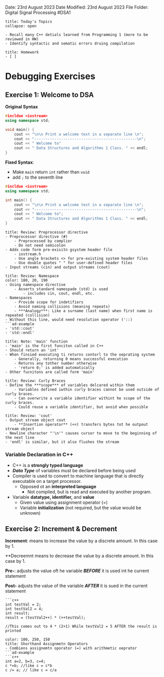 Date: 23rd August 2023
Date Modified: 23rd August 2023
File Folder: Digital Signal Processing
#DSA1

```ad-abstract
title: Today's Topics
collapse: open

- Recall many C++ detials learned from Programming 1 (more to be reviewed in HW)
- Identify syntactic and sematic errors druing compilation

```

```ad-note
title: Homework
- [ ] 
```

# Debugging Exercises

## Exercise 1: Welcome to DSA

**Original Syntax**
```c++
#incldue <iostream>
using namespace std;

void main() {
	cout << "\n\n Print a welcome text in a separate line \n";
	cout << "----------------------------------------------\n";
	cout << " Welcome to"
	cout << " Data Structures and Algorithms 1 Class. " << endl;
}
```

**Fixed Syntax**:
- Make `main` return `int` rather than `void`
- add `;` to the seventh line

```c++
#incldue <iostream>
using namespace std;

int main() {
	cout << "\n\n Print a welcome text in a separate line \n";
	cout << "----------------------------------------------\n";
	cout << " Welcome to";
	cout << " Data Structures and Algorithms 1 Class. " << endl;
}
```

```ad-note 
title: Review: Preprocessor directive
- Preprocessor directive (#)
	- Preprocessed by complier
	- Do not need semicolon
- Adds code form pre-exisitn gsystem header file
	- iostream.h
	- Use angle brackets <> for pre-existing system header files
	- Use double quotes " " for user-defined header files
- Input streams (cin) and output streams (cout)
```

```ad-note
title: Review: Namespace
color: 180, 20, 190
- Using namespace directive
	- Asserts standard namespade (std) is used
		- includes cin, cout, endl, etc.
- Namespaces
	- Provide scope for indetifiers
	- Avoid naming collisions (meaning repeats)
	- ***Analogy***: Like a surname (last name) when first name is repeated (collision)
- Without this line, would need resolution operator ('::)
```ad-example
- 'std::cout'
- 'std::endl'
```

```ad-note
title: Note: 'main' function
- 'main' is the first funciton called in C++
- Should return an 'int'
- When finsied executing ti returns contorl to the oeprating system
	- Generally, returning 0 means successful execution
	- Returns any tother number otherwise
	- 'return 0;' is added automatically
- Other fucnitons are called form 'main'
```

```ad-abstract
title: Review: Curly Braces
- Define the ***scope*** of variables delcared within them
	- Variables defined iwthin curly braces cannot be used outside of curly braces.
	- Can overwrite a variable identifier withint he scope of the curly braces. 
	- Could reuse a variable identifier, but avoid when possible
```

```ad-important
title: Review: 'cout'
- Output stream object cout
	- **Insertion operator** (<<) transfers bytes tot he outpout stream object
- Newline character "'\n'" causes cursor to move to the beginning of the next line
- 'endl' is similar, but it also flushes the stream
```

### Variable Declaration in C++

- C++ is a **strongly typed language**
- ***Data Type*** of variables must be declared before being used
- Compiler is used to convert to machine language that is directly executable on a target processor.
	- Opposed ot an **interpreted language**
		- Not complied, but is read and executed by another program.
- Variable **datatype, identifier,** and **value**
	- Given value using assignment operator (=)
	- Variable **initialization** (not required, but the value would be unknown)

## Exercise 2: Increment & Decrement

**Increment**: means to increase the value by a discrete amount. In this case by 1.

**Decreemnt means to decrease the value by a discrete amount. In this case by 1.

**Pre-**: adjusts the value oft he variable ***BEFORE*** it is used int he current statement

**Post-** adjusts the value of the variable ***AFTER*** it is sued in the current statement

```ad-example
```c++
int testVal = 2;
int testVal2 = 4;
int result;
result = (testVal2++) * (++testVal);

//This comes out to 4 * (2+1) While testVal2 = 5 AFTER the result is printed
```

```ad-note
color: 100, 250, 150
title: Shorthand Assignmetn Operators
- Combiens assignemtn oporator (=) with arithmetic oeprator
```ad-example
```c++
int a=2, b=3, c=4;
c *=b; //like c = c*b
c /= a; // like c = c/a
```



